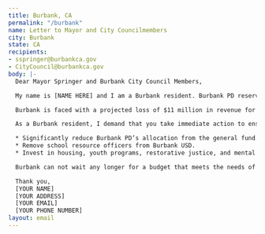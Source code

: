 ```yaml
---
title: Burbank, CA
permalink: "/burbank"
name: Letter to Mayor and City Councilmembers
city: Burbank
state: CA
recipients:
- sspringer@burbankca.gov
- CityCouncil@burbankca.gov
body: |-
  Dear Mayor Springer and Burbank City Council Members,

  My name is [NAME HERE] and I am a Burbank resident. Burbank PD reserves an enormous share of the city’s general fund, taking away desperately needed resources from essential city programs and services. Over 31% of our city’s budget is directed to the police department, while only 23% is devoted to essential community development, library services, and parks, recreation, & community services combined.

  Burbank is faced with a projected loss of $11 million in revenue for this quarter and is set to continue to appropriate general funds at levels relatively consistent to FY 2019-20. Burbank PD’s proposed $61 million budget will be used at the expense of vital public services, such as creating housing opportunities for homeless residents and safeguarding humane working conditions for temporary skilled workers. The investment in policing has not made us safer: Burbank PD continues to constitute a lethal threat to the city’s Black and Brown communities. With Burbank’s current finances in dire jeopardy, it is clear that we must defund the police.

  As a Burbank resident, I demand that you take immediate action to ensure the following:

  * Significantly reduce Burbank PD’s allocation from the general fund.
  * Remove school resource officers from Burbank USD.
  * Invest in housing, youth programs, restorative justice, and mental health workers to keep the community safe.

  Burbank can not wait any longer for a budget that meets the needs of its residents. The only way to achieve this is to take immediate steps to defund Burbank PD.

  Thank you,
  [YOUR NAME]
  [YOUR ADDRESS]
  [YOUR EMAIL]
  [YOUR PHONE NUMBER]
layout: email
---
```


